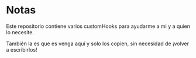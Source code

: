 # Notas

Este repositorio contiene varios customHooks para ayudarme a mi y a quien lo necesite.

También la es que es venga aquí y solo los copien, sin necesidad de ¡volver a escribirlos!